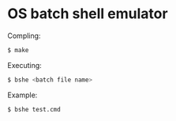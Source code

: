 # OS batch shell emulator

Compling:

```sh
$ make
```

Executing:

```sh
$ bshe <batch file name>
```

Example:

```sh
$ bshe test.cmd
```
